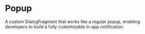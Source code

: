 # Popup
A custom DialogFragment that works like a regular popup, enabling developers to build a fully customizable in-app notification.
